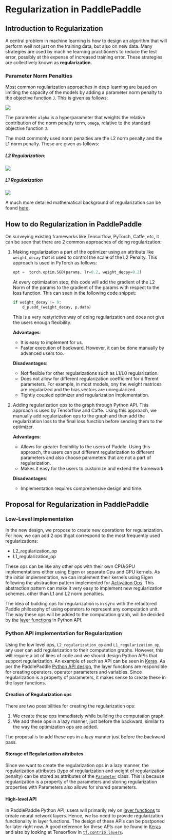 # Regularization in PaddlePaddle

## Introduction to Regularization
A central problem in machine learning is how to design an algorithm that will perform well not just on the training data, but also on new data. Many strategies are used by machine learning practitioners to reduce the test error, possibly at the expense of increased training error. These strategies are collectively known as **regularization**. 

### Parameter Norm Penalties
Most common regularization approaches in deep learning are based on limiting the capacity of the models by adding a parameter norm penalty to the objective function `J`. This is given as follows:

<img src="http://bit.ly/2zt9OJY" align="center"/><br/>

The parameter `alpha` is a hyperparameter that weights the relative contribution of the norm penalty term, `omega`, relative to the standard objective function `J`.

The most commonly used norm penalties are the L2 norm penalty and the L1 norm penalty. These are given as follows:

##### L2 Regularization:
<img src="http://bit.ly/2yo9Rcp" align="center"/><br/>

##### L1 Regularization
<img src="http://bit.ly/2zu4shg" align="center"/><br/>

A much more detailed mathematical background of reguilarization can be found [here](http://www.deeplearningbook.org/contents/regularization.html).


## How to do Regularization in PaddlePaddle

On surveying existing frameworks like Tensorflow, PyTorch, Caffe, etc, it can be seen that there are 2 common approaches of doing regularization:

1. Making regularization a part of the optimizer using an attribute like `weight_decay` that is used to control the scale of the L2 Penalty. This approach is used in PyTorch as follows:
	```python
	opt =  torch.optim.SGD(params, lr=0.2, weight_decay=0.2)
	```
    At every optimization step, this code will add the gradient of the L2 Norm of the params to the gradient of the params with respect to the loss function. This can seen in the following code snippet:
    ```python
    if weight_decay != 0:
    	d_p.add_(weight_decay, p.data)
    ```
    This is a very restyrictive way of doing regularization and does not give the users enough flexibility. 
    
    **Advantages**:
    -  It is easy to implement for us.
    -  Faster execution of backward. However, it can be done manually by advanced users too.

	**Disadvantages**:
    - Not flexible for other regularizations such as L1/L0 regularization.
    - Does not allow for different regularization coefficient for different parameters. For example, in most models, ony the weight matrices are regularized and the bias vectors are unregularized.
    - Tightly coupled optimizer and regularization implementation. 


2. Adding regularization ops to the graph through Python API. This approach is used by Tensorflow and Caffe. Using this approach, we manually add regularization ops to the graph and then add the regularization loss to the final loss function before sending them to the optimizer.

	**Advantages**:
    - Allows for greater flexibility to the users of Paddle. Using this approach, the users can put different regularization to different parameters and also choose parameters that are not a part of regularization.
    - Makes it easy for the users to customize and extend the framework. 

	**Disadvantages**:
    - Implementation requires comprehensive design and time. 

## Proposal for Regularization in PaddlePaddle

### Low-Level implementation

In the new design, we propose to create new operations for regularization. For now, we can add 2 ops thgat correspond to the most frequently used regularizations:
- L2_regularization_op
- L1_regularization_op

These ops can be like any other ops with their own CPU/GPU implementations either using Eigen or separate Cpu and GPU kernels. As the initial implementation, we can implement their kernels using Eigen following the abstraction pattern implemented for [Activation Ops](https://github.com/PaddlePaddle/Paddle/blob/develop/paddle/operators/accuracy_op.h). This abstraction pattern can make it very easy to implement new regularization schemes. other than L1 and L2 norm penalties. 

The idea of building ops for regularization is in sync with the refactored Paddle philosophy of using operators to represent any computation unit. The way these ops will be added to the computation graph, will be decided by the [layer functions](https://github.com/PaddlePaddle/Paddle/blob/develop/doc/design/python_api.md#layer-function) in Python API. 


### Python API implementation for Regularization

Using the low level ops, `L2_regularization_op` and `L1_regularization_op`, any user can add regularization to their computation graphs. However, this will require a lot of lines of code and we should design Python APIs that support regularization. An example of such an API can be seen in [Keras](https://keras.io/regularizers/). As per the PaddlePaddle [Python API design](https://github.com/PaddlePaddle/Paddle/blob/develop/doc/design/python_api.md), the layer functions are responsible for creating operators, operator parameters and variables. Since regularization is a property of parameters, it makes sense to create these in the layer functions. 

#### Creation of Regularization ops
There are two possibilities for creating the regularization ops:
1. We create these ops immediately while building the computation graph. 
2. We add these ops in a lazy manner, just before the backward, similar to the way the optimization ops are added. 

The proposal is to add these ops in a lazy manner just before the backward pass. 

#### Storage of Regularization attributes

Since we want to create the regularization ops in a lazy manner, the regularization attributes (type of regularization and weight of regularization penalty) can be stored as attributes of the [`Parameter`](https://github.com/PaddlePaddle/Paddle/blob/develop/python/paddle/v2/framework/framework.py#L421) class. This is because regularization is a property of the parameters and storing regularization properties with Parameters also allows for shared parameters. 

#### High-level API

In PaddlePaddle Python API, users will primarily rely on [layer functions](https://github.com/PaddlePaddle/Paddle/blob/develop/doc/design/python_api.md#layer-function) to create neural network layers. Hence, we lso need to provide regularization functionality in layer functions. The design of these APIs can be postponed for later right now. A good reference for these APIs can be found in [Keras](https://keras.io/regularizers/) and also by looking at Tensorflow in [`tf.contrib.layers`](https://www.tensorflow.org/api_guides/python/contrib.layers).





    
